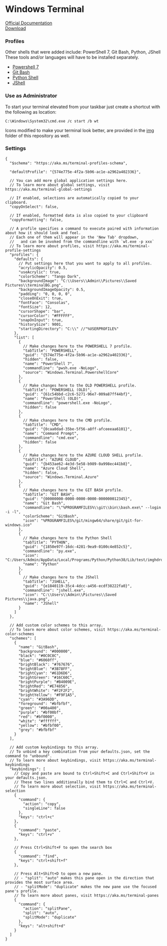 # Windows Terminal

[Official Documentation](https://docs.microsoft.com/en-gb/windows/terminal/)  
[Download](https://www.microsoft.com/en-us/p/windows-terminal/9n0dx20hk701?activetab=pivot:overviewtab)

### Profiles

Other shells that were added include: PowerShell 7, Git Bash, Python, JShell
These tools and/or languages will have to be installed separately.

- [Powershell 7](https://github.com/PowerShell/PowerShell)
- [Git Bash](https://git-scm.com/downloads)
- [Python Shell](https://www.python.org/downloads/)
- [JShell](https://www.oracle.com/java/technologies/javase-downloads.html)

### Use as Administrator

To start your terminal elevated from your taskbar just create a shortcut with the following as location:

	C:\Windows\System32\cmd.exe /c start /b wt

Icons modified to make your terminal look better, are provided in the [img](https://github.com/H3AR7B3A7/WindowsTerminalAndPowershell/tree/master/img) folder of this repository as well.

### Settings

	{
      "$schema": "https://aka.ms/terminal-profiles-schema",
    
      "defaultProfile": "{574e775e-4f2a-5b96-ac1e-a2962a402336}",
    
      // You can add more global application settings here.
      // To learn more about global settings, visit https://aka.ms/terminal-global-settings
    
      // If enabled, selections are automatically copied to your clipboard.
      "copyOnSelect": false,
    
      // If enabled, formatted data is also copied to your clipboard
      "copyFormatting": false,
    
      // A profile specifies a command to execute paired with information about how it should look and feel.
      // Each one of them will appear in the 'New Tab' dropdown,
      //   and can be invoked from the commandline with `wt.exe -p xxx`
      // To learn more about profiles, visit https://aka.ms/terminal-profile-settings
      "profiles": {
        "defaults": {
          // Put settings here that you want to apply to all profiles.
          "acrylicOpacity": 0.5,
          "useAcrylic": true,
          "colorScheme": "Tango Dark",
          "backgroundImage": "C:\\Users\\Admin\\Pictures\\Saved Pictures\\terminalBG.png",
          "backgroundImageOpacity": 0.5,
          "padding": "0, 0, 0, 0",
          "closeOnExit": true,
          "fontFace": "Consolas",
          "fontSize": 12,
          "cursorShape": "bar",
          "cursorColor": "#FFFFFF",
          "snapOnInput": true,
          "historySize": 9001,
          "startingDirectory": "C:\\" //"%USERPROFILE%"
        },
        "list": [
          {
            // Make changes here to the POWERSHELL 7 profile.
            "tabTitle": "POWERSHELL",
            "guid": "{574e775e-4f2a-5b96-ac1e-a2962a402336}",
            "hidden": false,
            "name": "PowerShell 7",
            "commandline": "pwsh.exe -NoLogo",
            "source": "Windows.Terminal.PowershellCore"
          },
          {
            // Make changes here to the OLD POWERSHELL profile.
            "tabTitle": "POWERSHELL (OLD)",
            "guid": "{61c54bbd-c2c6-5271-96e7-009a87ff44bf}",
            "name": "PowerShell (OLD)",
            "commandline": "powershell.exe -NoLogo",
            "hidden": false
          },
          {
            // Make changes here to the CMD profile.
            "tabTitle": "CMD",
            "guid": "{0caa0dad-35be-5f56-a8ff-afceeeaa6101}",
            "name": "Command Prompt",
            "commandline": "cmd.exe",
            "hidden": false
          },
          {
            // Make changes here to the AZURE CLOUD SHELL profile.
            "tabTitle": "AZURE CLOUD",
            "guid": "{b453ae62-4e3d-5e58-b989-0a998ec441b8}",
            "name": "Azure Cloud Shell",
            "hidden": false,
            "source": "Windows.Terminal.Azure"
          },
          {
            // Make changes here to the GIT BASH profile.
            "tabTitle": "GIT BASH",
            "guid": "{00000000-0000-0000-0000-000000012345}",
            "name": "Git Bash",
            "commandline": "\"%PROGRAMFILES%\\git\\bin\\bash.exe\" --login -i -l",
            "colorScheme": "GitBash",
            "icon": "%PROGRAMFILES%/git/mingw64/share/git/git-for-windows.ico"
          },
          {
            // Make changes here to the Python Shell
            "tabTitle": "PYTHON",
            "guid": "{1850e97f-16dc-4281-9ea9-0100c4e852c5}",
            "commandline": "py.exe",
            "icon": "C:/Users/Admin/AppData/Local/Programs/Python/Python38/Lib/test/imghdrdata/python.png",
            "name": "Python"
          },
          {
            // Make changes here to the JShell
            "tabTitle": "JSHELL",
            "guid": "{e1840119-35c4-4dcc-a456-ecdf38222fa0}",
            "commandline": "jshell.exe",
            "icon": "C:\\Users\\Admin\\Pictures\\Saved Pictures\\java.png",
            "name": "JShell"
          }
        ]
      },
    
      // Add custom color schemes to this array.
      // To learn more about color schemes, visit https://aka.ms/terminal-color-schemes
      "schemes": [
        {
          "name": "GitBash",
          "background": "#000000",
          "black": "#0C0C0C",
          "blue": "#6060ff",
          "brightBlack": "#767676",
          "brightBlue": "#3B78FF",
          "brightCyan": "#61D6D6",
          "brightGreen": "#16C60C",
          "brightPurple": "#B4009E",
          "brightRed": "#E74856",
          "brightWhite": "#F2F2F2",
          "brightYellow": "#F9F1A5",
          "cyan": "#3A96DD",
          "foreground": "#bfbfbf",
          "green": "#00a400",
          "purple": "#bf00bf",
          "red": "#bf0000",
          "white": "#ffffff",
          "yellow": "#bfbf00",
          "grey": "#bfbfbf"
        }
      ],
    
      // Add custom keybindings to this array.
      // To unbind a key combination from your defaults.json, set the command to "unbound".
      // To learn more about keybindings, visit https://aka.ms/terminal-keybindings
      "keybindings": [
        // Copy and paste are bound to Ctrl+Shift+C and Ctrl+Shift+V in your defaults.json.
        // These two lines additionally bind them to Ctrl+C and Ctrl+V.
        // To learn more about selection, visit https://aka.ms/terminal-selection
        {
          "command": {
            "action": "copy",
            "singleLine": false
          },
          "keys": "ctrl+c"
        },
        {
          "command": "paste",
          "keys": "ctrl+v"
        },
    
        // Press Ctrl+Shift+F to open the search box
        {
          "command": "find",
          "keys": "ctrl+shift+f"
        },
    
        // Press Alt+Shift+D to open a new pane.
        // - "split": "auto" makes this pane open in the direction that provides the most surface area.
        // - "splitMode": "duplicate" makes the new pane use the focused pane's profile.
        // To learn more about panes, visit https://aka.ms/terminal-panes
        {
          "command": {
            "action": "splitPane",
            "split": "auto",
            "splitMode": "duplicate"
          },
          "keys": "alt+shift+d"
        }
      ]
    }